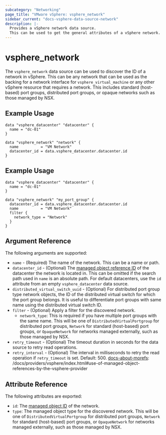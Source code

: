 ```yaml
---
subcategory: "Networking"
page_title: "VMware vSphere: vsphere_network"
sidebar_current: "docs-vsphere-data-source-network"
description: |-
  Provides a vSphere network data source.
  This can be used to get the general attributes of a vSphere network.
---
```


# vsphere_network

The `vsphere_network` data source can be used to discover the ID of a network in
vSphere. This can be any network that can be used as the backing for a network
interface for `vsphere_virtual_machine` or any other vSphere resource that
requires a network. This includes standard (host-based) port groups, distributed
port groups, or opaque networks such as those managed by NSX.

## Example Usage

```hcl
data "vsphere_datacenter" "datacenter" {
  name = "dc-01"
}

data "vsphere_network" "network" {
  name          = "VM Network"
  datacenter_id = data.vsphere_datacenter.datacenter.id
}
```

## Example Usage

```hcl
data "vsphere_datacenter" "datacenter" {
  name = "dc-01"
}

data "vsphere_network" "my_port_group" {
  datacenter_id = data.vsphere_datacenter.datacenter.id
  name          = "VM Network"
  filter {
    network_type = "Network"
  }
}
```

## Argument Reference

The following arguments are supported:

* `name` - (Required) The name of the network. This can be a name or path.
* `datacenter_id` - (Optional) The
  [managed object reference ID][docs-about-morefs] of the datacenter the network
  is located in. This can be omitted if the search path used in `name` is an
  absolute path. For default datacenters, use the `id` attribute from an empty
  `vsphere_datacenter` data source.
* `distributed_virtual_switch_uuid` - (Optional) For distributed port group type
  network objects, the ID of the distributed virtual switch for which the port
  group belongs. It is useful to differentiate port groups with same name using
  the distributed virtual switch ID.
* `filter` - (Optional) Apply a filter for the discovered network.
  * `network_type`: This is required if you have multiple port groups with the same name. This will be one of `DistributedVirtualPortgroup` for distributed port groups, `Network` for standard (host-based) port groups, or `OpaqueNetwork` for networks managed externally, such as those managed by NSX.
* `retry_timeout` - (Optional) The timeout duration in seconds for the data source to retry read operations.
* `retry_interval` - (Optional) The interval in milliseconds to retry the read operation if `retry_timeout` is set. Default: 500.
[docs-about-morefs]: /docs/providers/vsphere/index.html#use-of-managed-object-references-by-the-vsphere-provider

## Attribute Reference

The following attributes are exported:

* `id`: The [managed object ID][docs-about-morefs] of the network.
* `type`: The managed object type for the discovered network. This will be one
  of `DistributedVirtualPortgroup` for distributed port groups, `Network` for
  standard (host-based) port groups, or `OpaqueNetwork` for networks managed
  externally, such as those managed by NSX.

[docs-about-morefs]: /docs/providers/vsphere/index.html#use-of-managed-object-references-by-the-vsphere-provider

